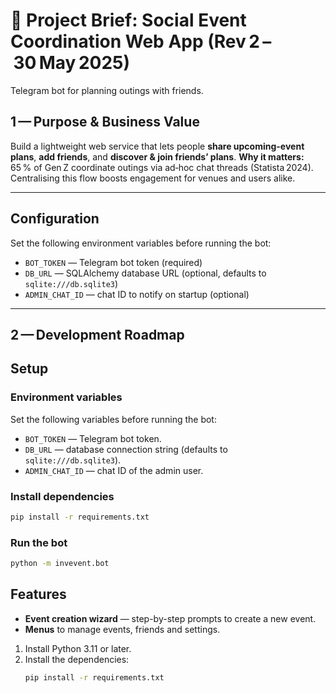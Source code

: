 # 📑 Project Brief: Social Event Coordination Web App (Rev 2 – 30 May 2025)

Telegram bot for planning outings with friends.

## 1 — Purpose & Business Value

Build a lightweight web service that lets people **share upcoming-event plans**, **add friends**, and **discover & join friends’ plans**.
**Why it matters:** 65 % of Gen Z coordinate outings via ad‑hoc chat threads (Statista 2024). Centralising this flow boosts engagement for venues and users alike.

---

## Configuration

Set the following environment variables before running the bot:

- `BOT_TOKEN` — Telegram bot token (required)
- `DB_URL` — SQLAlchemy database URL (optional, defaults to `sqlite:///db.sqlite3`)
- `ADMIN_CHAT_ID` — chat ID to notify on startup (optional)

---

## 2 — Development Roadmap

## Setup

### Environment variables

Set the following variables before running the bot:

- `BOT_TOKEN` — Telegram bot token.
- `DB_URL` — database connection string (defaults to `sqlite:///db.sqlite3`).
- `ADMIN_CHAT_ID` — chat ID of the admin user.

### Install dependencies

```bash
pip install -r requirements.txt
```

### Run the bot

```bash
python -m invevent.bot
```

## Features

- **Event creation wizard** — step-by-step prompts to create a new event.
- **Menus** to manage events, friends and settings.

1. Install Python 3.11 or later.
2. Install the dependencies:
   ```bash
   pip install -r requirements.txt
   ```


